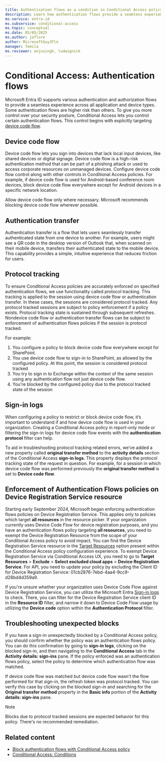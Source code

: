 ```yaml
---
title: Authentication flows as a condition in Conditional Access policy
description: Learn how authentication flows provide a seamless experience across all application and device types
ms.service: entra-id
ms.subservice: conditional-access
ms.topic: conceptual
ms.date: 05/05/2025
ms.author: joflore
author: MicrosoftGuyJFlo
manager: femila
ms.reviewer: anjusingh, ludwignick
---
```

# Conditional Access: Authentication flows

Microsoft Entra ID supports various authentication and authorization flows to provide a seamless experience across all application and device types. Some authentication flows are higher risk than others. To give you more control over your security posture, Conditional Access lets you control certain authentication flows. This control begins with explicitly targeting [device code flow](../../identity-platform/v2-oauth2-device-code.md).

## Device code flow

Device code flow lets you sign into devices that lack local input devices, like shared devices or digital signage. Device code flow is a high-risk authentication method that can be part of a phishing attack or used to access corporate resources on unmanaged devices. Configure device code flow control along with other controls in Conditional Access policies. For example, if device code flow is used for Android-based conference room devices, block device code flow everywhere except for Android devices in a specific network location. 

Allow device code flow only where necessary. Microsoft recommends blocking device code flow wherever possible.

## Authentication transfer

Authentication transfer is a flow that lets users seamlessly transfer authenticated state from one device to another. For example, users might see a QR code in the desktop version of Outlook that, when scanned on their mobile device, transfers their authenticated state to the mobile device. This capability provides a simple, intuitive experience that reduces friction for users.  

## Protocol tracking 

To ensure Conditional Access policies are accurately enforced on specified authentication flows, we use functionality called protocol tracking. This tracking is applied to the session using device code flow or authentication transfer. In these cases, the sessions are considered protocol tracked. Any protocol tracked sessions are subject to policy enforcement if a policy exists. Protocol tracking state is sustained through subsequent refreshes. Nondevice code flow or authentication transfer flows can be subject to enforcement of authentication flows policies if the session is protocol tracked.  

For example: 

1. You configure a policy to block device code flow everywhere except for SharePoint. 
1. You use device code flow to sign-in to SharePoint, as allowed by the configured policy. At this point, the session is considered protocol tracked 
1. You try to sign in to Exchange within the context of the same session using any authentication flow not just device code flow. 
1. You're blocked by the configured policy due to the protocol tracked state of the session  

## Sign-in logs  

When configuring a policy to restrict or block device code flow, it’s important to understand if and how device code flow is used in your organization. Creating a Conditional Access policy in report-only mode or filtering the sign-in logs for device code flow events with the **authentication protocol** filter can help.

To aid in troubleshooting protocol tracking related errors, we’ve added a new property called **original transfer method** to the **activity details** section of the Conditional Access **sign-in logs**. This property displays the protocol tracking state of the request in question. For example, for a session in which device code flow was performed previously the **original transfer method** is set to **Device code flow**.

## Enforcement of Authentication Flows policies on Device Registration Service resource

Starting early September 2024, Microsoft began enforcing authentication flows policies on Device Registration Service. This applies only to policies which target **all resources** in the resource picker. If your organization currently uses Device Code Flow for device registration purposes, and you have an authentication flows policy targeting **all resources**, you need to exempt the Device Registration Resource from the scope of your Conditional Access policy to avoid impact. You can find the Device Registration Service resource in the [Target Resources](concept-conditional-access-cloud-apps.md) option present within the Conditional Access policy configuration experience. To exempt Device Registration Service via Conditional Access UX, you need to go to **Target Resources** > **Exclude** > **Select excluded cloud apps** > **Device Registration Service**. For API, you need to update your policy by excluding the Client ID for Device Registration Service: 01cb2876-7ebd-4aa4-9cc9-d28bd4d359a9. 

If you're unsure whether your organization uses Device Code Flow against Device Registration Service, you can utilize the Microsoft Entra [Sign-in logs](../monitoring-health/concept-sign-ins.md) to check. There, you can filter for the Device Registration Service client ID in the **Resource ID** filter, and narrow it down to Device Code Flow usage by utilizing the **Device code** option within the **Authentication Protocol** filter.

## Troubleshooting unexpected blocks 

If you have a sign-in unexpectedly blocked by a Conditional Access policy, you should confirm whether the policy was an authentication flows policy. You can do this confirmation by going to **sign-in logs**, clicking on the blocked sign-in, and then navigating to the **Conditional Access** tab in the **Activity details: sign-ins** pane. If the policy enforced was an authentication flows policy, select the policy to determine which authentication flow was matched.

If device code flow was matched but device code flow wasn't the flow performed for that sign-in, the refresh token was protocol tracked. You can verify this case by clicking on the blocked sign-in and searching for the **Original transfer method** property in the **Basic info** portion of the **Activity details: sign-ins** pane.

> [!NOTE]
> Blocks due to protocol tracked sessions are expected behavior for this policy. There's no recommended remediation.  

## Related content

- [Block authentication flows with Conditional Access policy](policy-block-authentication-flows.md)
- [Conditional Access: Conditions](concept-conditional-access-conditions.md)

